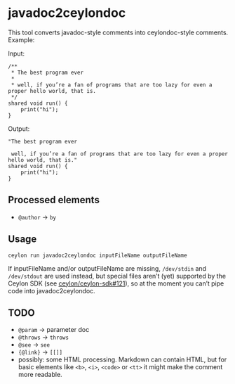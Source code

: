 javadoc2ceylondoc
=================

This tool converts javadoc-style comments into ceylondoc-style comments. Example:

Input:
```ceylon
/**
 * The best program ever
 *
 * well, if you’re a fan of programs that are too lazy for even a proper hello world, that is.
 */
shared void run() {
    print("hi");
}
```
Output:
```ceylon
"The best program ever
 
 well, if you’re a fan of programs that are too lazy for even a proper hello world, that is."
shared void run() {
    print("hi");
}
```

Processed elements
------------------

* `@author` → `by`

Usage
-----

`ceylon run javadoc2ceylondoc inputFileName outputFileName`

If inputFileName and/or outputFileName are missing, `/dev/stdin` and `/dev/stdout` are used instead, but special files aren’t (yet) supported by the Ceylon SDK (see [ceylon/ceylon-sdk#121](https://github.com/ceylon/ceylon-sdk/issues/121)), so at the moment you can’t pipe code into javadoc2ceylondoc.

TODO
----

* `@param` → parameter doc
* `@throws` → `throws`
* `@see` → `see`
* `{@link}` → `[[]]`
* possibly: some HTML processing. Markdown can contain HTML, but for basic elements like `<b>`, `<i>`, `<code>` or `<tt>` it might make the comment more readable.
